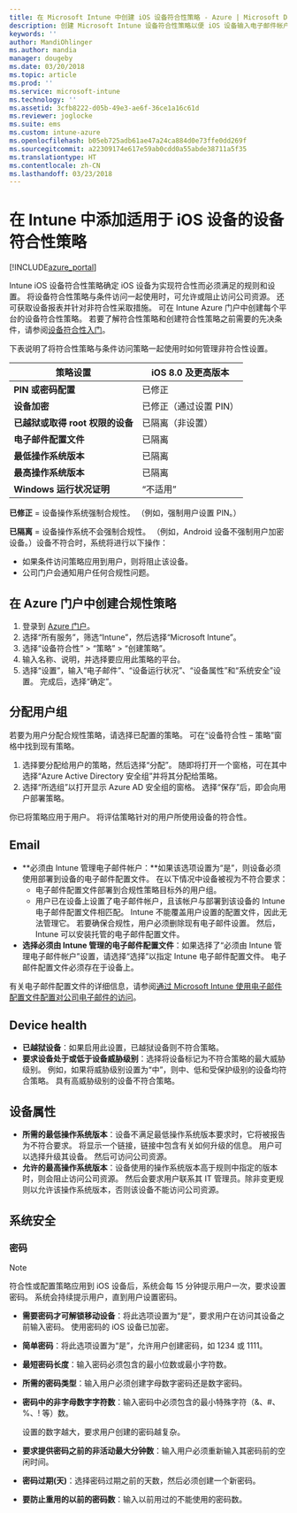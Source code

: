 ```yaml
---
title: 在 Microsoft Intune 中创建 iOS 设备符合性策略 - Azure | Microsoft Docs
description: 创建 Microsoft Intune 设备符合性策略以便 iOS 设备输入电子邮件帐户、检查已越狱设备、检查最低和最高操作系统版本及设置密码限制，包括密码长度和设备非活动状态。
keywords: ''
author: MandiOhlinger
ms.author: mandia
manager: dougeby
ms.date: 03/20/2018
ms.topic: article
ms.prod: ''
ms.service: microsoft-intune
ms.technology: ''
ms.assetid: 3cfb8222-d05b-49e3-ae6f-36ce1a16c61d
ms.reviewer: joglocke
ms.suite: ems
ms.custom: intune-azure
ms.openlocfilehash: b05eb725adb61ae47a24ca884d0e73ffe0dd269f
ms.sourcegitcommit: a22309174e617e59ab0cdd0a55abde38711a5f35
ms.translationtype: HT
ms.contentlocale: zh-CN
ms.lasthandoff: 03/23/2018
---
```

# <a name="add-a-device-compliance-policy-for-ios-devices-in-intune"></a>在 Intune 中添加适用于 iOS 设备的设备符合性策略

[!INCLUDE[azure_portal](./includes/azure_portal.md)]

Intune iOS 设备符合性策略确定 iOS 设备为实现符合性而必须满足的规则和设置。 将设备符合性策略与条件访问一起使用时，可允许或阻止访问公司资源。 还可获取设备报表并针对非符合性采取措施。 可在 Intune Azure 门户中创建每个平台的设备符合性策略。 若要了解符合性策略和创建符合性策略之前需要的先决条件，请参阅[设备符合性入门](device-compliance-get-started.md)。

下表说明了将符合性策略与条件访问策略一起使用时如何管理非符合性设置。

| **策略设置** | **iOS 8.0 及更高版本** |
| --- | --- |
| **PIN 或密码配置** | 已修正 |
| **设备加密** | 已修正（通过设置 PIN） |
| **已越狱或取得 root 权限的设备** | 已隔离（非设置）
| **电子邮件配置文件** | 已隔离 |
|**最低操作系统版本** | 已隔离 |
| **最高操作系统版本** | 已隔离 |
| **Windows 运行状况证明** | “不适用” |

**已修正** = 设备操作系统强制合规性。 （例如，强制用户设置 PIN。）

**已隔离** = 设备操作系统不会强制合规性。 （例如，Android 设备不强制用户加密设备。）设备不符合时，系统将进行以下操作：

- 如果条件访问策略应用到用户，则将阻止该设备。
- 公司门户会通知用户任何合规性问题。

## <a name="create-a-compliance-policy-in-the-azure-portal"></a>在 Azure 门户中创建合规性策略

1. 登录到 [Azure 门户](https://portal.azure.com)。
2. 选择“所有服务”，筛选“Intune”，然后选择“Microsoft Intune”。
3. 选择“设备符合性” > “策略” > “创建策略”。
4. 输入名称、说明，并选择要应用此策略的平台。
5. 选择“设置”，输入“电子邮件”、“设备运行状况”、“设备属性”和“系统安全”设置。 完成后，选择“确定”。

<!--- 4. Choose **Actions for noncompliance** to say what actions should happen when a device is determined as noncompliant with this policy.
5. In the **Actions for noncompliance** pane, choose **Add** to create a new action.  The action parameters pane allows you to specify the action, email recipients that should receive the notification in addition to the user of the device, and the content of the notification that you want to send.
7. The message template option allows you to create several custom emails depending on when the action is set to take. For example, you can create a message for notifications that are sent for the first time and a different message for final warning before access is blocked. The custom messages that you create can be used for all your device compliance policy.
7. Specify the **Grace period** which determines when that action to take place.  For example, you may want to send a notification as soon as the device is evaluated as noncompliant, but allow some time before enforcing the conditional access policy to block access to company resources like SharePoint online.
8. Choose **Add** to finish creating the action.
9. You can create multiple actions and the sequence in which they should occur. Choose **Ok** when you are finished creating all the actions.--->

## <a name="assign-user-groups"></a>分配用户组

若要为用户分配合规性策略，请选择已配置的策略。 可在“设备符合性 – 策略”窗格中找到现有策略。

1. 选择要分配给用户的策略，然后选择“分配”。 随即将打开一个窗格，可在其中选择“Azure Active Directory 安全组”并将其分配给策略。
2. 选择“所选组”以打开显示 Azure AD 安全组的窗格。  选择“保存”后，即会向用户部署策略。

你已将策略应用于用户。  将评估策略针对的用户所使用设备的符合性。

<!---## Compliance policy settings--->

## <a name="email"></a>Email

- **必须由 Intune 管理电子邮件帐户：**如果该选项设置为“是”，则设备必须使用部署到设备的电子邮件配置文件。 在以下情况中设备被视为不符合要求：
  - 电子邮件配置文件部署到合规性策略目标外的用户组。
  - 用户已在设备上设置了电子邮件帐户，且该帐户与部署到该设备的 Intune 电子邮件配置文件相匹配。 Intune 不能覆盖用户设置的配置文件，因此无法管理它。 若要确保合规性，用户必须删除现有电子邮件设置。 然后，Intune 可以安装托管的电子邮件配置文件。
- **选择必须由 Intune 管理的电子邮件配置文件**：如果选择了“必须由 Intune 管理电子邮件帐户”设置，请选择“选择”以指定 Intune 电子邮件配置文件。 电子邮件配置文件必须存在于设备上。

有关电子邮件配置文件的详细信息，请参阅[通过 Microsoft Intune 使用电子邮件配置文件配置对公司电子邮件的访问](https://docs.microsoft.com/intune-classic/deploy-use/configure-access-to-corporate-email-using-email-profiles-with-microsoft-intune)。

## <a name="device-health"></a>Device health

- **已越狱设备**：如果启用此设置，已越狱设备则不符合策略。
- **要求设备处于或低于设备威胁级别**：选择将设备标记为不符合策略的最大威胁级别。 例如，如果将威胁级别设置为“中”，则中、低和受保护级别的设备均符合策略。 具有高威胁级别的设备不符合策略。

## <a name="device-properties"></a>设备属性

- **所需的最低操作系统版本**：设备不满足最低操作系统版本要求时，它将被报告为不符合要求。 将显示一个链接，链接中包含有关如何升级的信息。 用户可以选择升级其设备。 然后可访问公司资源。
- **允许的最高操作系统版本**：设备使用的操作系统版本高于规则中指定的版本时，则会阻止访问公司资源。 然后会要求用户联系其 IT 管理员。除非变更规则以允许该操作系统版本，否则该设备不能访问公司资源。

## <a name="system-security"></a>系统安全

### <a name="password"></a>密码

> [!NOTE]
> 符合性或配置策略应用到 iOS 设备后，系统会每 15 分钟提示用户一次，要求设置密码。 系统会持续提示用户，直到用户设置密码。

- **需要密码才可解锁移动设备**：将此选项设置为“是”，要求用户在访问其设备之前输入密码。 使用密码的 iOS 设备已加密。
- **简单密码**：将此选项设置为“是”，允许用户创建密码，如 1234 或 1111。
- **最短密码长度**：输入密码必须包含的最小位数或最小字符数。
- **所需的密码类型**：输入用户必须创建字母数字密码还是数字密码。
- **密码中的非字母数字字符数**：输入密码中必须包含的最小特殊字符（&、#、%、! 等）数。

    设置的数字越大，要求用户创建的密码越复杂。

- **要求提供密码之前的非活动最大分钟数**：输入用户必须重新输入其密码前的空闲时间。
- **密码过期(天)**：选择密码过期之前的天数，然后必须创建一个新密码。
- **要防止重用的以前的密码数**：输入以前用过的不能使用的密码数。

<!--- ## Next steps

[How to monitor device compliance](device-compliance-monitor.md)--->

